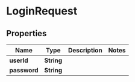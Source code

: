 
# LoginRequest

## Properties
Name | Type | Description | Notes
------------ | ------------- | ------------- | -------------
**userId** | **String** |  | 
**password** | **String** |  | 



